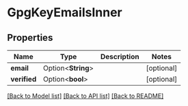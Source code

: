 # GpgKeyEmailsInner

## Properties

Name | Type | Description | Notes
------------ | ------------- | ------------- | -------------
**email** | Option<**String**> |  | [optional]
**verified** | Option<**bool**> |  | [optional]

[[Back to Model list]](../README.md#documentation-for-models) [[Back to API list]](../README.md#documentation-for-api-endpoints) [[Back to README]](../README.md)


